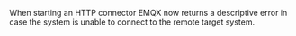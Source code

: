 When starting an HTTP connector EMQX now returns a descriptive error in case the system is unable to connect to the remote target system.
